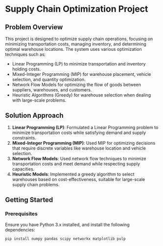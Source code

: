 # Supply Chain Optimization Project

## Problem Overview
This project is designed to optimize supply chain operations, focusing on minimizing transportation costs, managing inventory, and determining optimal warehouse locations. The system uses various optimization techniques such as:
- Linear Programming (LP) to minimize transportation and inventory holding costs.
- Mixed-Integer Programming (MIP) for warehouse placement, vehicle selection, and quantity optimization.
- Network Flow Models for optimizing the flow of goods between suppliers, warehouses, and customers.
- Heuristic Algorithms (Greedy) for warehouse selection when dealing with large-scale problems.

## Solution Approach
1. **Linear Programming (LP)**: Formulated a Linear Programming problem to minimize transportation costs while satisfying demand and supply constraints.
2. **Mixed-Integer Programming (MIP)**: Used MIP for optimizing decisions that require discrete variables like warehouse location and vehicle selection.
3. **Network Flow Models**: Used network flow techniques to minimize transportation costs and meet demand while respecting supply capacities.
4. **Heuristic Models**: Implemented a greedy algorithm to select warehouses based on cost-effectiveness, suitable for large-scale supply chain problems.

## Getting Started

### Prerequisites
Ensure you have Python 3.x installed, and install the following dependencies:
```bash
pip install numpy pandas scipy networkx matplotlib pulp
